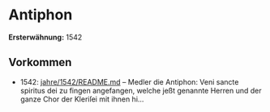 # Antiphon

**Ersterwähnung:** 1542

## Vorkommen
- 1542: [jahre/1542/README.md](../jahre/1542/README.md) – Medler die Antiphon: Veni sancte spiritus
dei zu fingen angefangen, welche jeßt genannte Herren und
der ganze Chor der Kleriſei mit ihnen hi...
